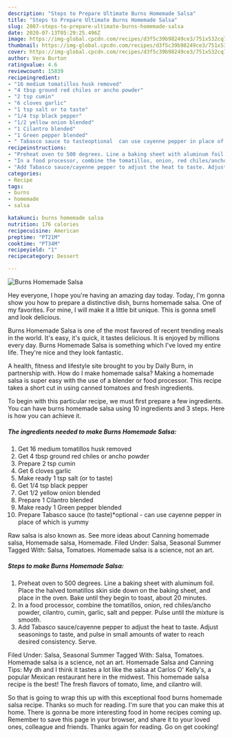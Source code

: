 ```yaml
---
description: "Steps to Prepare Ultimate Burns Homemade Salsa"
title: "Steps to Prepare Ultimate Burns Homemade Salsa"
slug: 2807-steps-to-prepare-ultimate-burns-homemade-salsa
date: 2020-07-13T05:29:25.496Z
image: https://img-global.cpcdn.com/recipes/d3f5c39b98249ce3/751x532cq70/burns-homemade-salsa-recipe-main-photo.jpg
thumbnail: https://img-global.cpcdn.com/recipes/d3f5c39b98249ce3/751x532cq70/burns-homemade-salsa-recipe-main-photo.jpg
cover: https://img-global.cpcdn.com/recipes/d3f5c39b98249ce3/751x532cq70/burns-homemade-salsa-recipe-main-photo.jpg
author: Vera Burton
ratingvalue: 4.6
reviewcount: 15839
recipeingredient:
- "16 medium tomatillos husk removed"
- "4 tbsp ground red chiles or ancho powder"
- "2 tsp cumin"
- "6 cloves garlic"
- "1 tsp salt or to taste"
- "1/4 tsp black pepper"
- "1/2 yellow onion blended"
- "1 Cilantro blended"
- "1 Green pepper blended"
- " Tabasco sauce to tasteoptional  can use cayenne pepper in place of which is yummy"
recipeinstructions:
- "Preheat oven to 500 degrees. Line a baking sheet with aluminum foil. Place the halved tomatillos skin side down on the baking sheet, and place in the oven. Bake until they begin to toast, about 20 minutes."
- "In a food processor, combine the tomatillos, onion, red chiles/ancho powder, cilantro, cumin, garlic, salt and pepper. Pulse until the mixture is smooth."
- "Add Tabasco sauce/cayenne pepper to adjust the heat to taste. Adjust seasonings to taste, and pulse in small amounts of water to reach desired consistency. Serve."
categories:
- Recipe
tags:
- burns
- homemade
- salsa

katakunci: burns homemade salsa 
nutrition: 176 calories
recipecuisine: American
preptime: "PT21M"
cooktime: "PT34M"
recipeyield: "1"
recipecategory: Dessert

---
```



![Burns Homemade Salsa](https://img-global.cpcdn.com/recipes/d3f5c39b98249ce3/751x532cq70/burns-homemade-salsa-recipe-main-photo.jpg)

Hey everyone, I hope you're having an amazing day today. Today, I'm gonna show you how to prepare a distinctive dish, burns homemade salsa. One of my favorites. For mine, I will make it a little bit unique. This is gonna smell and look delicious.

Burns Homemade Salsa is one of the most favored of recent trending meals in the world. It's easy, it's quick, it tastes delicious. It is enjoyed by millions every day. Burns Homemade Salsa is something which I've loved my entire life. They're nice and they look fantastic.

A health, fitness and lifestyle site brought to you by Daily Burn, in partnership with. How do I make homemade salsa? Making a homemade salsa is super easy with the use of a blender or food processor. This recipe takes a short cut in using canned tomatoes and fresh ingredients.


To begin with this particular recipe, we must first prepare a few ingredients. You can have burns homemade salsa using 10 ingredients and 3 steps. Here is how you can achieve it.

<!--inarticleads1-->

##### The ingredients needed to make Burns Homemade Salsa:

1. Get 16 medium tomatillos husk removed
1. Get 4 tbsp ground red chiles or ancho powder
1. Prepare 2 tsp cumin
1. Get 6 cloves garlic
1. Make ready 1 tsp salt (or to taste)
1. Get 1/4 tsp black pepper
1. Get 1/2 yellow onion blended
1. Prepare 1 Cilantro blended
1. Make ready 1 Green pepper blended
1. Prepare  Tabasco sauce (to taste)*optional - can use cayenne pepper in place of which is yummy


Raw salsa is also known as. See more ideas about Canning homemade salsa, Homemade salsa, Homemade. Filed Under: Salsa, Seasonal Summer Tagged With: Salsa, Tomatoes. Homemade salsa is a science, not an art. 

<!--inarticleads2-->

##### Steps to make Burns Homemade Salsa:

1. Preheat oven to 500 degrees. Line a baking sheet with aluminum foil. Place the halved tomatillos skin side down on the baking sheet, and place in the oven. Bake until they begin to toast, about 20 minutes.
1. In a food processor, combine the tomatillos, onion, red chiles/ancho powder, cilantro, cumin, garlic, salt and pepper. Pulse until the mixture is smooth.
1. Add Tabasco sauce/cayenne pepper to adjust the heat to taste. Adjust seasonings to taste, and pulse in small amounts of water to reach desired consistency. Serve.


Filed Under: Salsa, Seasonal Summer Tagged With: Salsa, Tomatoes. Homemade salsa is a science, not an art. Homemade Salsa and Canning Tips: My dh and I think it tastes a lot like the salsa at Carlos O&#39; Kelly&#39;s, a popular Mexican restaurant here in the midwest. This homemade salsa recipe is the best! The fresh flavors of tomato, lime, and cilantro will. 

So that is going to wrap this up with this exceptional food burns homemade salsa recipe. Thanks so much for reading. I'm sure that you can make this at home. There is gonna be more interesting food in home recipes coming up. Remember to save this page in your browser, and share it to your loved ones, colleague and friends. Thanks again for reading. Go on get cooking!
